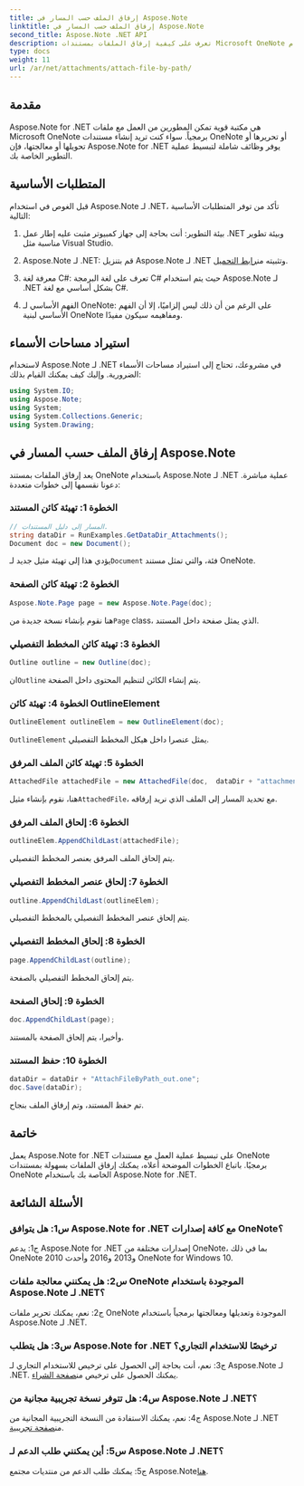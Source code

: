 ```yaml
---
title: إرفاق الملف حسب المسار في Aspose.Note
linktitle: إرفاق الملف حسب المسار في Aspose.Note
second_title: Aspose.Note .NET API
description: تعرف على كيفية إرفاق الملفات بمستندات Microsoft OneNote برمجياً باستخدام Aspose.Note لـ .NET. قم بتبسيط عملية التطوير الخاصة بك مع هذا البرنامج التعليمي الشامل.
type: docs
weight: 11
url: /ar/net/attachments/attach-file-by-path/
---
```

## مقدمة

Aspose.Note for .NET هي مكتبة قوية تمكن المطورين من العمل مع ملفات Microsoft OneNote برمجياً. سواء كنت تريد إنشاء مستندات OneNote أو تحريرها أو تحويلها أو معالجتها، فإن Aspose.Note for .NET يوفر وظائف شاملة لتبسيط عملية التطوير الخاصة بك.

## المتطلبات الأساسية

قبل الغوص في استخدام Aspose.Note لـ .NET، تأكد من توفر المتطلبات الأساسية التالية:

1. بيئة التطوير: أنت بحاجة إلى جهاز كمبيوتر مثبت عليه إطار عمل .NET وبيئة تطوير مناسبة مثل Visual Studio.

2.  Aspose.Note لـ .NET: قم بتنزيل Aspose.Note لـ .NET وتثبيته من[رابط التحميل](https://releases.aspose.com/note/net/).

3. معرفة لغة C#: تعرف على لغة البرمجة C# حيث يتم استخدام Aspose.Note لـ .NET بشكل أساسي مع لغة C#.

4. الفهم الأساسي لـ OneNote: على الرغم من أن ذلك ليس إلزاميًا، إلا أن الفهم الأساسي لبنية OneNote ومفاهيمه سيكون مفيدًا.

## استيراد مساحات الأسماء

لاستخدام Aspose.Note لـ .NET في مشروعك، تحتاج إلى استيراد مساحات الأسماء الضرورية. وإليك كيف يمكنك القيام بذلك:

```csharp
using System.IO;
using Aspose.Note;
using System;
using System.Collections.Generic;
using System.Drawing;
```

## إرفاق الملف حسب المسار في Aspose.Note

يعد إرفاق الملفات بمستند OneNote باستخدام Aspose.Note لـ .NET عملية مباشرة. دعونا نقسمها إلى خطوات متعددة:

### الخطوة 1: تهيئة كائن المستند

```csharp
// المسار إلى دليل المستندات.
string dataDir = RunExamples.GetDataDir_Attachments();
Document doc = new Document();
```

 يؤدي هذا إلى تهيئة مثيل جديد لـ`Document` فئة، والتي تمثل مستند OneNote.

### الخطوة 2: تهيئة كائن الصفحة

```csharp
Aspose.Note.Page page = new Aspose.Note.Page(doc);
```

 هنا نقوم بإنشاء نسخة جديدة من`Page` class، الذي يمثل صفحة داخل المستند.

### الخطوة 3: تهيئة كائن المخطط التفصيلي

```csharp
Outline outline = new Outline(doc);
```

 ان`Outline` يتم إنشاء الكائن لتنظيم المحتوى داخل الصفحة.

### الخطوة 4: تهيئة كائن OutlineElement

```csharp
OutlineElement outlineElem = new OutlineElement(doc);
```

`OutlineElement` يمثل عنصرا داخل هيكل المخطط التفصيلي.

### الخطوة 5: تهيئة كائن الملف المرفق

```csharp
AttachedFile attachedFile = new AttachedFile(doc,  dataDir + "attachment.txt");
```

 هنا، نقوم بإنشاء مثيل`AttachedFile`، مع تحديد المسار إلى الملف الذي نريد إرفاقه.

### الخطوة 6: إلحاق الملف المرفق

```csharp
outlineElem.AppendChildLast(attachedFile);
```

يتم إلحاق الملف المرفق بعنصر المخطط التفصيلي.

### الخطوة 7: إلحاق عنصر المخطط التفصيلي

```csharp
outline.AppendChildLast(outlineElem);
```

يتم إلحاق عنصر المخطط التفصيلي بالمخطط التفصيلي.

### الخطوة 8: إلحاق المخطط التفصيلي

```csharp
page.AppendChildLast(outline);
```

يتم إلحاق المخطط التفصيلي بالصفحة.

### الخطوة 9: إلحاق الصفحة

```csharp
doc.AppendChildLast(page);
```

وأخيرا، يتم إلحاق الصفحة بالمستند.

### الخطوة 10: حفظ المستند

```csharp
dataDir = dataDir + "AttachFileByPath_out.one";
doc.Save(dataDir);
```

تم حفظ المستند، وتم إرفاق الملف بنجاح.

## خاتمة

يعمل Aspose.Note for .NET على تبسيط عملية العمل مع مستندات OneNote برمجيًا. باتباع الخطوات الموضحة أعلاه، يمكنك إرفاق الملفات بسهولة بمستندات OneNote الخاصة بك باستخدام Aspose.Note for .NET.

## الأسئلة الشائعة

### س1: هل يتوافق Aspose.Note for .NET مع كافة إصدارات OneNote؟

ج1: يدعم Aspose.Note for .NET إصدارات مختلفة من OneNote، بما في ذلك OneNote 2010 و2013 و2016 وأحدث OneNote for Windows 10.

### س2: هل يمكنني معالجة ملفات OneNote الموجودة باستخدام Aspose.Note لـ .NET؟

ج2: نعم، يمكنك تحرير ملفات OneNote الموجودة وتعديلها ومعالجتها برمجياً باستخدام Aspose.Note لـ .NET.

### س3: هل يتطلب Aspose.Note for .NET ترخيصًا للاستخدام التجاري؟

 ج3: نعم، أنت بحاجة إلى الحصول على ترخيص للاستخدام التجاري لـ Aspose.Note لـ .NET. يمكنك الحصول على ترخيص من[صفحة الشراء](https://purchase.aspose.com/buy).

### س4: هل تتوفر نسخة تجريبية مجانية من Aspose.Note لـ .NET؟

 ج4: نعم، يمكنك الاستفادة من النسخة التجريبية المجانية من Aspose.Note لـ .NET من[صفحة تجريبية](https://releases.aspose.com/).

### س5: أين يمكنني طلب الدعم لـ Aspose.Note لـ .NET؟

 ج5: يمكنك طلب الدعم من منتديات مجتمع Aspose.Note[هنا](https://forum.aspose.com/c/note/28).